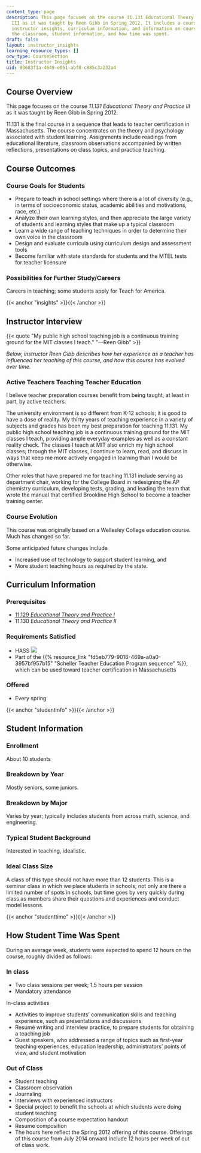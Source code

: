 ```yaml
---
content_type: page
description: This page focuses on the course 11.131 Educational Theory and Practice
  III as it was taught by Reen Gibb in Spring 2012. It includes a course overview,
  instructor insights, curriculum information, and information on course outcomes,
  the classroom, student information, and how time was spent.
draft: false
layout: instructor_insights
learning_resource_types: []
ocw_type: CourseSection
title: Instructor Insights
uid: 93683f1a-4649-e051-abf8-c885c3a232a4
---
```

## Course Overview

This page focuses on the course _11.131_ _Educational Theory and Practice III_ as it was taught by Reen Gibb in Spring 2012.

11.131 is the final course in a sequence that leads to teacher certification in Massachusetts. The course concentrates on the theory and psychology associated with student learning. Assignments include readings from educational literature, classroom observations accompanied by written reflections, presentations on class topics, and practice teaching.

## Course Outcomes

### Course Goals for Students

- Prepare to teach in school settings where there is a lot of diversity (e.g., in terms of socioeconomic status, academic abilities and motivations, race, etc.)
- Analyze their own learning styles, and then appreciate the large variety of students and learning styles that make up a typical classroom
- Learn a wide range of teaching techniques in order to determine their own voice in the classroom
- Design and evaluate curricula using curriculum design and assessment tools
- Become familiar with state standards for students and the MTEL tests for teacher licensure

### Possibilities for Further Study/Careers

Careers in teaching; some students apply for Teach for America.

{{< anchor "insights" >}}{{< /anchor >}}

## Instructor Interview

{{< quote "My public high school teaching job is a continuous training ground for the MIT classes I teach." "—Reen Gibb" >}}

_Below, instructor Reen Gibb describes how her experience as a teacher has influenced her teaching of this course, and how this course has evolved over time._

### Active Teachers Teaching Teacher Education

I believe teacher preparation courses benefit from being taught, at least in part, by active teachers.

The university environment is so different from K-12 schools; it is good to have a dose of reality. My thirty years of teaching experience in a variety of subjects and grades has been my best preparation for teaching 11.131. My public high school teaching job is a continuous training ground for the MIT classes I teach, providing ample everyday examples as well as a constant reality check. The classes I teach at MIT also enrich my high school classes; through the MIT classes, I continue to learn, read, and discuss in ways that keep me more actively engaged in learning than I would be otherwise.

Other roles that have prepared me for teaching 11.131 include serving as department chair, working for the College Board in redesigning the AP chemistry curriculum, developing tests, grading, and leading the team that wrote the manual that certified Brookline High School to become a teacher training center.

### Course Evolution

This course was originally based on a Wellesley College education course. Much has changed so far.

Some anticipated future changes include

- Increased use of technology to support student learning, and
- More student teaching hours as required by the state.

## Curriculum Information

### Prerequisites

- [11.129 _Educational Theory and Practice I_](/courses/11-129-educational-theory-and-practice-i-fall-2011)
- 11.130 _Educational Theory and Practice II_

### Requirements Satisfied

- HASS ![](/images/educator/icon-question-hass.png)
- Part of the {{% resource_link "fd5eb779-9016-469a-a0a0-3957bf957b15" "Scheller Teacher Education Program sequence" %}}, which can be used toward teacher certification in Massachusetts

### Offered

- Every spring

{{< anchor "studentinfo" >}}{{< /anchor >}}

## Student Information

### Enrollment

About 10 students

### Breakdown by Year

Mostly seniors, some juniors.

### Breakdown by Major

Varies by year; typically includes students from across math, science, and engineering.

### Typical Student Background

Interested in teaching, idealistic.

### Ideal Class Size

A class of this type should not have more than 12 students. This is a seminar class in which we place students in schools; not only are there a limited number of spots in schools, but time goes by very quickly during class as members share their questions and experiences and conduct model lessons.

{{< anchor "studenttime" >}}{{< /anchor >}}

## How Student Time Was Spent

During an average week, students were expected to spend 12 hours on the course, roughly divided as follows:

### In class

- Two class sessions per week; 1.5 hours per session
- Mandatory attendance

In-class activities

- Activities to improve students’ communication skills and teaching experience, such as presentations and discussions
- Resumé writing and interview practice, to prepare students for obtaining a teaching job
- Guest speakers, who addressed a range of topics such as first-year teaching experiences, education leadership, administrators’ points of view, and student motivation

### Out of Class

- Student teaching
- Classroom observation
- Journaling
- Interviews with experienced instructors
- Special project to benefit the schools at which students were doing student teaching
- Composition of a course expectation handout
- Resume composition
- The hours here reflect the Spring 2012 offering of this course. Offerings of this course from July 2014 onward include 12 hours per week of out of class work.